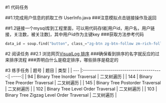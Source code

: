 #1 代码任务

##1.1完成用户信息的抓取工作 UserInfo.java
###注意模拟点击链接操作及返回

##1.2链接一个mysql库到工程里面，可以用代码存储[用户id，用户名，用户链接，关注数，被关注数]，其中用户id作为主键key
###获取方法参考代码
```python
data_id = soup.find("button", class_="zg-btn zg-btn-follow zm-rich-follow-btn")['data-id']
```

#2 阅读任务
##2.1 浏览网页[VisualLog 排序](http://visualgo.net/sorting.html)
###确保看到排序的名字就反应的过来排序流程
###弄明白什么是稳定排序，哪些排序是稳定的

#3 练手任务
| 题号        | 题目           | 类型  |
| --- |:----------------------------------------:| -----:|
| 94  | Binary Tree Inorder Traversal   | 二叉树遍历 |
| 144 | Binary Tree Preorder Traversal  | 二叉树遍历 |
| 145 | Binary Tree Postorder Traversal | 二叉树遍历 |
| 102 | Binary Tree Level Order Traversal | 二叉树遍历 |
| 103 | Binary Tree Zigzag Level Order Traversal | 二叉树遍历 |
